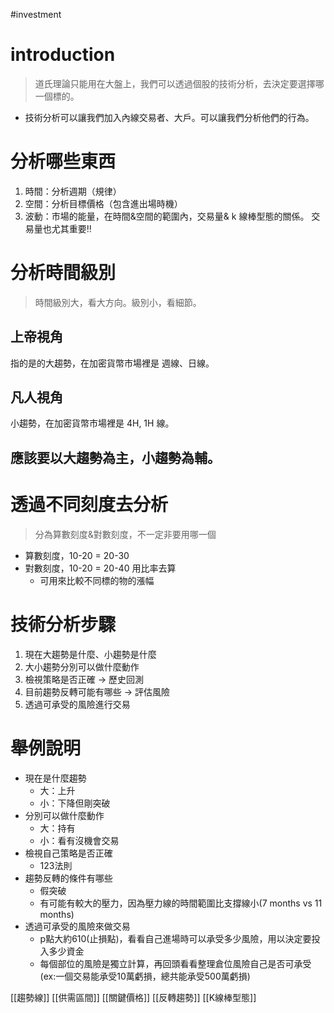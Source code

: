 #investment 

# introduction
> 道氏理論只能用在大盤上，我們可以透過個股的技術分析，去決定要選擇哪一個標的。
-   技術分析可以讓我們加入內線交易者、大戶。可以讓我們分析他們的行為。

# 分析哪些東西
1.  時間：分析週期（規律）
2.  空間：分析目標價格（包含進出場時機）
3.  波動：市場的能量，在時間&空間的範圍內，交易量& k 線棒型態的關係。
    交易量也尤其重要‼️

# 分析時間級別
> 時間級別大，看大方向。級別小，看細節。
## 上帝視角
指的是的大趨勢，在加密貨幣市場裡是 週線、日線。

## 凡人視角
小趨勢，在加密貨幣市場裡是 4H, 1H 線。

## 應該要以大趨勢為主，小趨勢為輔。

# 透過不同刻度去分析
> 分為算數刻度&對數刻度，不一定非要用哪一個
- 算數刻度，10-20 = 20-30
- 對數刻度，10-20 = 20-40 用比率去算
	- 可用來比較不同標的物的漲幅

# 技術分析步驟
1. 現在大趨勢是什麼、小趨勢是什麼
2. 大小趨勢分別可以做什麼動作
3. 檢視策略是否正確 -> 歷史回測
4. 目前趨勢反轉可能有哪些 -> 評估風險
5. 透過可承受的風險進行交易

# 舉例說明
-   現在是什麼趨勢
    -   大：上升
    -   小：下降但剛突破
-   分別可以做什麼動作
    -   大：持有
    -   小：看有沒機會交易
-   檢視自己策略是否正確
    -   123法則
-   趨勢反轉的條件有哪些
    -   假突破
    -   有可能有較大的壓力，因為壓力線的時間範圍比支撐線小(7 months vs 11 months)
-   透過可承受的風險來做交易
    -   p點大約610(止損點)，看看自己進場時可以承受多少風險，用以決定要投入多少資金
    -   每個部位的風險是獨立計算，再回頭看看整理倉位風險自己是否可承受(ex:一個交易能承受10萬虧損，總共能承受500萬虧損)

[[趨勢線]]
[[供需區間]]
[[關鍵價格]]
[[反轉趨勢]]
[[K線棒型態]]
